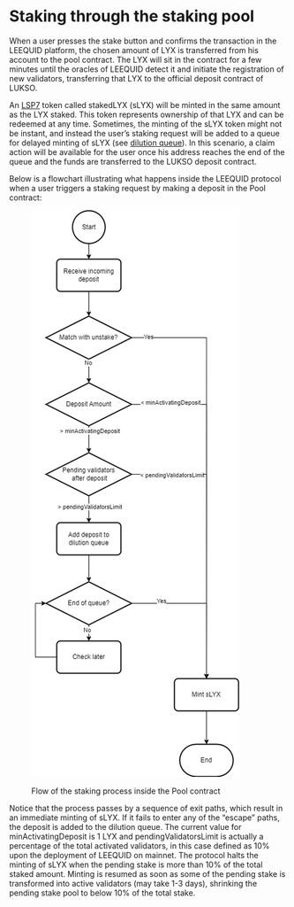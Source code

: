 # Staking through the staking pool

When a user presses the stake button and confirms the transaction in the LEEQUID platform, the chosen amount of LYX is transferred from his account to the pool contract. The LYX will sit in the contract for a few minutes until the oracles of LEEQUID detect it and initiate the registration of new validators, transferring that LYX to the official deposit contract of LUKSO.

An [LSP7](https://docs.lukso.tech/standards/nft-2.0/LSP7-Digital-Asset/) token called stakedLYX (sLYX) will be minted in the same amount as the LYX staked. This token represents ownership of that LYX and can be redeemed at any time. Sometimes, the minting of the sLYX token might not be instant, and instead the user’s staking request will be added to a queue for delayed minting of sLYX (see [dilution queue](https://www.notion.so/beb6b3f841a245d385412cc0a5853cc4?pvs=21)). In this scenario, a claim action will be available for the user once his address reaches the end of the queue and the funds are transferred to the LUKSO deposit contract.

Below is a flowchart illustrating what happens inside the LEEQUID protocol when a user triggers a staking request by making a deposit in the Pool contract:

<figure><img src="../.gitbook/assets/StakingFlow_titleless.png" alt=""><figcaption><p>Flow of the staking process inside the Pool contract</p></figcaption></figure>

Notice that the process passes by a sequence of exit paths, which result in an immediate minting of sLYX. If it fails to enter any of the “escape” paths, the deposit is added to the dilution queue. The current value for minActivatingDeposit is 1 LYX and pendingValidatorsLimit is actually a percentage of the total activated validators, in this case defined as 10% upon the deployment of LEEQUID on mainnet. The protocol halts the minting of sLYX when the pending stake is more than 10% of the total staked amount. Minting is resumed as soon as some of the pending stake is transformed into active validators (may take 1-3 days), shrinking the pending stake pool to below 10% of the total stake.
